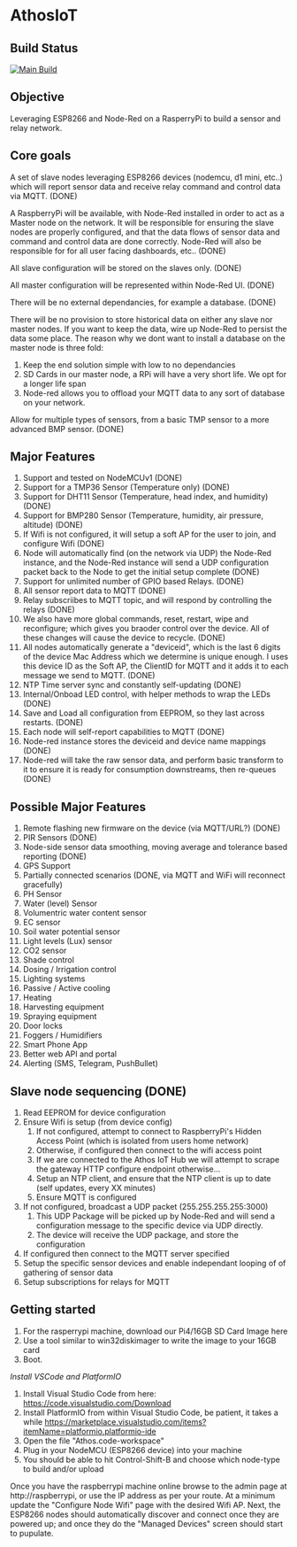 AthosIoT
=========

Build Status
------------
[![Main Build](https://github.com/nothingmn/AthosIoT/workflows/Main%20Build/badge.svg)](https://github.com/nothingmn/AthosIoT/actions)

Objective
---------
Leveraging ESP8266 and Node-Red on a RasperryPi to build a sensor and relay network. 

Core goals
----------
A set of slave nodes leveraging ESP8266 devices (nodemcu, d1 mini, etc..) which will report sensor data and receive relay command and control data via MQTT.  (DONE)

A RaspberryPi will be available, with Node-Red installed in order to act as a Master node on the network.  It will be responsible for ensuring the slave nodes are properly configured, and that the data flows of sensor data and command and control data are done correctly.  Node-Red will also be responsible for for all user facing dashboards, etc..  (DONE)

All slave configuration will be stored on the slaves only.  (DONE)

All master configuration will be represented within Node-Red UI.  (DONE)

There will be no external dependancies, for example a database.  (DONE)

There will be no provision to store historical data on either any slave nor master nodes.  If you want to keep the data, wire up Node-Red to persist the data some place.  The reason why we dont want to install a database on the master node is three fold:

1. Keep the end solution simple with low to no dependancies
2. SD Cards in our master node, a RPi will have a very short life.  We opt for a longer life span
3. Node-red allows you to offload your MQTT data to any sort of database on your network.

Allow for multiple types of sensors, from a basic TMP sensor to a more advanced BMP sensor.    (DONE)

Major Features
--------------
1. Support and tested on NodeMCUv1  (DONE)
2. Support for a TMP36 Sensor (Temperature only)  (DONE)
3. Support for DHT11 Sensor (Temperature, head index, and humidity)  (DONE)
4. Support for BMP280 Sensor (Temperature, humidity, air pressure, altitude)  (DONE)
5. If Wifi is not configured, it will setup a soft AP for the user to join, and configure Wifi   (DONE)
6. Node will automatically find (on the network via UDP) the Node-Red instance, and the Node-Red instance will send a UDP configuration packet back to the Node to get the initial setup complete  (DONE)
7. Support for unlimited number of GPIO based Relays.    (DONE)
8. All sensor report data to MQTT  (DONE)
9. Relay subscriibes to MQTT topic, and will respond by controlling the relays  (DONE)
10. We also have more global commands, reset, restart, wipe and reconfigure; which gives you braoder control over the device.  All of these changes will cause the device to recycle.  (DONE)
11. All nodes automatically generate a "deviceid", which is the last 6 digits of the device Mac Address which we determine is unique enough.  I uses this device ID as the Soft AP, the ClientID for MQTT and it adds it to each message we send to MQTT.  (DONE)
12. NTP Time server sync and constantly self-updating  (DONE)
13. Internal/Onboad LED control, with helper methods to wrap the LEDs  (DONE)
14. Save and Load all configuration from EEPROM, so they last across restarts.  (DONE)
15. Each node will self-report capabilities to MQTT  (DONE)
16. Node-red instance stores the deviceid and device name mappings  (DONE)
17. Node-red will take the raw sensor data, and perform basic transform to it to ensure it is ready for consumption downstreams, then re-queues  (DONE)


Possible Major Features
-----------------------
1. Remote flashing new firmware on the device (via MQTT/URL?)  (DONE)
2. PIR Sensors (DONE)
3. Node-side sensor data smoothing, moving average and tolerance based reporting  (DONE)
4. GPS Support
5. Partially connected scenarios (DONE, via MQTT and WiFi will reconnect gracefully)
6. PH Sensor
7. Water (level) Sensor
8. Volumentric water content sensor
9. EC sensor
10. Soil water potential sensor
11. Light levels (Lux) sensor
12. CO2 sensor
13. Shade control
14. Dosing / Irrigation control
15. Lighting systems
16. Passive / Active cooling
17. Heating
18. Harvesting equipment
19. Spraying equipment
20. Door locks
21. Foggers / Humidifiers
22. Smart Phone App
23. Better web API and portal
24. Alerting (SMS, Telegram, PushBullet)

Slave node sequencing (DONE)
--------------------
1. Read EEPROM for device configuration
2. Ensure Wifi is setup (from device config)
   1. If not configured, attempt to connect to RaspberryPi's Hidden Access Point (which is isolated from users home network)
   2. Otherwise, if configured then connect to the wifi access point
   3. If we are connected to the Athos IoT Hub we will attempt to scrape the gateway HTTP configure endpoint otherwise...
   4. Setup an NTP client, and ensure that the NTP client is up to date (self updates, every XX minutes)
   5. Ensure MQTT is configured
3. If not configured, broadcast a UDP packet (255.255.255.255:3000)
   1. This UDP Package will be picked up by Node-Red and will send a configuration message to the specific device via UDP directly.
   2. The device will receive the UDP package, and store the configuration
4. If configured then connect to the MQTT server specified
5. Setup the specific sensor devices and enable independant looping of of gathering of sensor data
6. Setup subscriptions for relays for MQTT

Getting started
-----------------------
1. For the rasperrypi machine, download our Pi4/16GB SD Card Image here
2. Use a tool similar to win32diskimager to write the image to your 16GB card
3. Boot. 


*Install VSCode and PlatformIO*

1. Install Visual Studio Code from here: https://code.visualstudio.com/Download
2. Install PlatformIO from within Visual Studio Code, be patient, it takes a while https://marketplace.visualstudio.com/items?itemName=platformio.platformio-ide
3. Open the file "Athos.code-workspace"
4. Plug in your NodeMCU (ESP8266 device) into your machine
5. You should be able to hit Control-Shift-B and choose which node-type to build and/or upload

Once you have the raspberrypi machine online browse to the admin page at http://raspberrypi, or use the IP address as per your route. At a minimum update the "Configure Node Wifi" page with the desired Wifi AP.  Next, the ESP8266 nodes should automatically discover and connect once they are powered up; and once they do the "Managed Devices" screen should start to pupulate.
